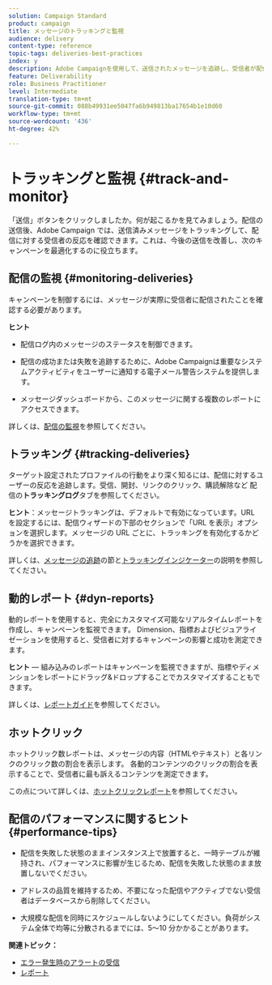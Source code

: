 ```yaml
---
solution: Campaign Standard
product: campaign
title: メッセージのトラッキングと監視
audience: delivery
content-type: reference
topic-tags: deliveries-best-practices
index: y
description: Adobe Campaignを使用して、送信されたメッセージを追跡し、受信者が配信に対してどのように反応するかを確認する方法について説明します。
feature: Deliverability
role: Business Practitioner
level: Intermediate
translation-type: tm+mt
source-git-commit: 088b49931ee5047fa6b949813ba17654b1e10d60
workflow-type: tm+mt
source-wordcount: '436'
ht-degree: 42%

---
```



# トラッキングと監視 {#track-and-monitor}

「送信」ボタンをクリックしましたか。何が起こるかを見てみましょう。配信の送信後、Adobe Campaign では、送信済みメッセージをトラッキングして、配信に対する受信者の反応を確認できます。これは、今後の送信を改善し、次のキャンペーンを最適化するのに役立ちます。

## 配信の監視 {#monitoring-deliveries}

キャンペーンを制御するには、メッセージが実際に受信者に配信されたことを確認する必要があります。

**ヒント**

* 配信ログ内のメッセージのステータスを制御できます。

* 配信の成功または失敗を追跡するために、Adobe Campaignは重要なシステムアクティビティをユーザーに通知する電子メール警告システムを提供します。

* メッセージダッシュボードから、このメッセージに関する複数のレポートにアクセスできます。

詳しくは、[配信の監視](../../sending/using/monitoring-a-delivery.md)を参照してください。

## トラッキング {#tracking-deliveries}

ターゲット設定されたプロファイルの行動をより深く知るには、配信に対するユーザーの反応を追跡します。受信、開封、リンクのクリック、購読解除など 配信の&#x200B;**トラッキングログ**&#x200B;タブを参照してください。

**ヒント**：メッセージトラッキングは、デフォルトで有効になっています。URL を設定するには、配信ウィザードの下部のセクションで「URL を表示」オプションを選択します。メッセージの URL ごとに、トラッキングを有効化するかどうかを選択できます。

詳しくは、[メッセージの追跡](../../sending/using/tracking-messages.md)の節と[トラッキングインジケーター](../../reporting/using/tracking-indicators.md)の説明を参照してください。

## 動的レポート {#dyn-reports}

動的レポートを使用すると、完全にカスタマイズ可能なリアルタイムレポートを作成し、キャンペーンを監視できます。 Dimension、指標およびビジュアライゼーションを使用すると、受信者に対するキャンペーンの影響と成功を測定できます。

**ヒント**  — 組み込みのレポートはキャンペーンを監視できますが、指標やディメンションをレポートにドラッグ&amp;ドロップすることでカスタマイズすることもできます。

詳しくは、[レポートガイド](../../reporting/using/about-dynamic-reports.md)を参照してください。

## ホットクリック

ホットクリック数レポートは、メッセージの内容（HTMLやテキスト）と各リンクのクリック数の割合を表示します。 各動的コンテンツのクリックの割合を表示することで、受信者に最も訴えるコンテンツを測定できます。

この点について詳しくは、[ホットクリックレポート](../../reporting/using/hot-clicks.md)を参照してください。

## 配信のパフォーマンスに関するヒント{#performance-tips}

* 配信を失敗した状態のままインスタンス上で放置すると、一時テーブルが維持され、パフォーマンスに影響が生じるため、配信を失敗した状態のまま放置しないでください。

* アドレスの品質を維持するため、不要になった配信やアクティブでない受信者はデータベースから削除してください。

* 大規模な配信を同時にスケジュールしないようにしてください。負荷がシステム全体で均等に分散されるまでには、5～10 分かかることがあります。

**関連トピック：**

* [エラー発生時のアラートの受信](../../sending/using/receiving-alerts-when-failures-happen.md)
* [レポート](../../reporting/using/about-dynamic-reports.md)
